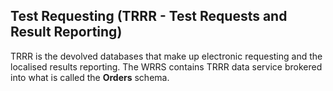 ## Test Requesting (TRRR - Test Requests and Result Reporting)
TRRR is the devolved databases that make up electronic requesting and the localised results reporting. The WRRS contains TRRR data service brokered into what is called the **Orders** schema.